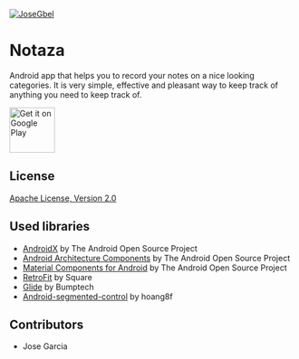 [![JoseGbel](https://circleci.com/gh/JoseGbel/notaza.svg?style=shield)](https://circleci.com/gh/JoseGbel/notaza)

# Notaza
Android app that helps you to record your notes on a nice looking categories. It is very simple, effective and pleasant way to keep track of anything you need to keep track of.

[<img src="https://play.google.com/intl/en_us/badges/images/generic/en-play-badge.png"
     alt="Get it on Google Play"
     height="80">](https://play.google.com/store/apps/details?id=remcode.apps.notaza)


## License

[Apache License, Version 2.0](http://www.apache.org/licenses/LICENSE-2.0)

## Used libraries

* [AndroidX](https://developer.android.com/jetpack/androidx/) by The Android Open Source Project
* [Android Architecture Components](https://developer.android.com/topic/libraries/architecture/) by The Android Open Source Project
* [Material Components for Android](https://material.io/develop/android/) by The Android Open Source Project
* [RetroFit](https://github.com/square/retrofit) by Square
* [Glide](https://github.com/bumptech/glide) by Bumptech
* [Android-segmented-control](https://github.com/Kaopiz/android-segmented-control) by hoang8f

## Contributors

* Jose Garcia
